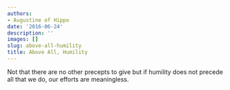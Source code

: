 ```yaml
---
authors:
- Augustine of Hippo
date: '2016-06-24'
description: ''
images: []
slug: above-all-humility
title: Above All, Humility
---
```


Not that there are no other precepts to give but if humility does not precede all that we do, our efforts are meaningless.